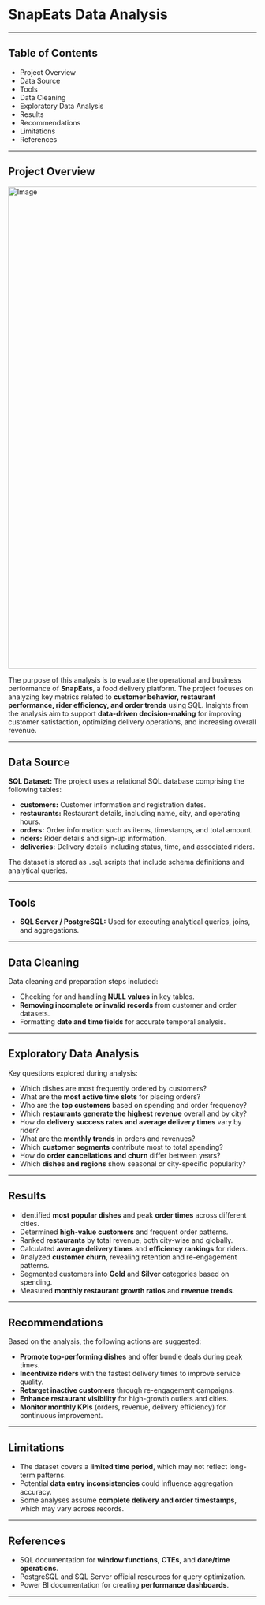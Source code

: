 # SnapEats Data Analysis

---

## Table of Contents

* Project Overview
* Data Source
* Tools
* Data Cleaning
* Exploratory Data Analysis
* Results
* Recommendations
* Limitations
* References

---

## Project Overview

<img width="1536" height="978" alt="Image" src="https://github.com/user-attachments/assets/d66e5d3a-d878-43de-84d8-2054fcb91efb" />

The purpose of this analysis is to evaluate the operational and business performance of **SnapEats**, a food delivery platform.
The project focuses on analyzing key metrics related to **customer behavior, restaurant performance, rider efficiency, and order trends** using SQL.
Insights from the analysis aim to support **data-driven decision-making** for improving customer satisfaction, optimizing delivery operations, and increasing overall revenue.

---

## Data Source



**SQL Dataset:**
The project uses a relational SQL database comprising the following tables:

* **customers:** Customer information and registration dates.
* **restaurants:** Restaurant details, including name, city, and operating hours.
* **orders:** Order information such as items, timestamps, and total amount.
* **riders:** Rider details and sign-up information.
* **deliveries:** Delivery details including status, time, and associated riders.

The dataset is stored as `.sql` scripts that include schema definitions and analytical queries.

---

## Tools

* **SQL Server / PostgreSQL:** Used for executing analytical queries, joins, and aggregations.

<!-- Hidden Content

* **Power BI (optional):** Can be used for creating visual dashboards based on SQL outputs.

-->
---

## Data Cleaning

Data cleaning and preparation steps included:

* Checking for and handling **NULL values** in key tables.
* **Removing incomplete or invalid records** from customer and order datasets.
* Formatting **date and time fields** for accurate temporal analysis.

---

## Exploratory Data Analysis

Key questions explored during analysis:

* Which dishes are most frequently ordered by customers?
* What are the **most active time slots** for placing orders?
* Who are the **top customers** based on spending and order frequency?
* Which **restaurants generate the highest revenue** overall and by city?
* How do **delivery success rates and average delivery times** vary by rider?
* What are the **monthly trends** in orders and revenues?
* Which **customer segments** contribute most to total spending?
* How do **order cancellations and churn** differ between years?
* Which **dishes and regions** show seasonal or city-specific popularity?

---

## Results

* Identified **most popular dishes** and peak **order times** across different cities.
* Determined **high-value customers** and frequent order patterns.
* Ranked **restaurants** by total revenue, both city-wise and globally.
* Calculated **average delivery times** and **efficiency rankings** for riders.
* Analyzed **customer churn**, revealing retention and re-engagement patterns.
* Segmented customers into **Gold** and **Silver** categories based on spending.
* Measured **monthly restaurant growth ratios** and **revenue trends**.

---

## Recommendations

Based on the analysis, the following actions are suggested:

* **Promote top-performing dishes** and offer bundle deals during peak times.
* **Incentivize riders** with the fastest delivery times to improve service quality.
* **Retarget inactive customers** through re-engagement campaigns.
* **Enhance restaurant visibility** for high-growth outlets and cities.
* **Monitor monthly KPIs** (orders, revenue, delivery efficiency) for continuous improvement.

---

## Limitations

* The dataset covers a **limited time period**, which may not reflect long-term patterns.
* Potential **data entry inconsistencies** could influence aggregation accuracy.
* Some analyses assume **complete delivery and order timestamps**, which may vary across records.

---

## References

* SQL documentation for **window functions**, **CTEs**, and **date/time operations**.
* PostgreSQL and SQL Server official resources for query optimization.
* Power BI documentation for creating **performance dashboards**.

---

